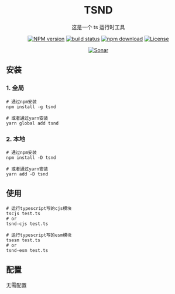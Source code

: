 <div style="text-align: center;" align="center">

# TSND

</div>

<div style="text-align: center;" align="center">

这是一个 ts 运行时工具

</div>

<div style="text-align: center; margin-bottom: 20px;" align="center">

[![NPM version][npm-image]][npm-url]
[![build status][travis-image]][travis-url]
[![npm download][download-image]][download-url]
[![License][license-image]][license-url]

[![Sonar][sonar-image]][sonar-url]

</div>

## 安装

### 1. 全局

```
# 通过npm安装
npm install -g tsnd

# 或者通过yarn安装
yarn global add tsnd
```

### 2. 本地

```
# 通过npm安装
npm install -D tsnd

# 或者通过yarn安装
yarn add -D tsnd
```

## 使用

```shell
# 运行typescript写的cjs模块
tscjs test.ts
# or
tsnd-cjs test.ts

# 运行typescript写的esm模块
tsesm test.ts
# or
tsnd-esm test.ts
```

## 配置

无需配置

[npm-image]: https://img.shields.io/npm/v/tsnd.svg?style=flat-square
[npm-url]: https://npmjs.org/package/tsnd
[travis-image]: https://travis-ci.com/saqqdy/tsnd.svg?branch=master
[travis-url]: https://travis-ci.com/saqqdy/tsnd
[download-image]: https://img.shields.io/npm/dm/tsnd.svg?style=flat-square
[download-url]: https://npmjs.org/package/tsnd
[license-image]: https://img.shields.io/badge/License-MIT-blue.svg
[license-url]: LICENSE
[sonar-image]: https://sonarcloud.io/api/project_badges/quality_gate?project=saqqdy_tsnd
[sonar-url]: https://sonarcloud.io/dashboard?id=saqqdy_tsnd
